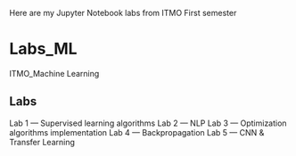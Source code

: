 Here are my Jupyter Notebook labs from ITMO First semester
# Labs_ML
ITMO_Machine Learning
## Labs
Lab 1 — Supervised learning algorithms
Lab 2 — NLP
Lab 3 — Optimization algorithms implementation
Lab 4 — Backpropagation
Lab 5 — CNN & Transfer Learning
